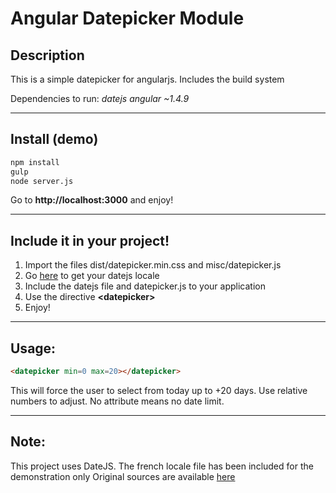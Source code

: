 # Angular Datepicker Module

## Description

This is a simple datepicker for angularjs. Includes the build system

Dependencies to run:
*datejs*
*angular ~1.4.9*

*****

## Install (demo)

```sh
npm install
gulp
node server.js
```

Go to **http://localhost:3000** and enjoy!

*****

## Include it in your project!

1. Import the files dist/datepicker.min.css and misc/datepicker.js
2. Go [here](https://github.com/datejs/Datejs/tree/master/build) to get your datejs locale
3. Include the datejs file and datepicker.js to your application
4. Use the directive **\<datepicker\>**
5. Enjoy!

*****

## Usage:

```html
<datepicker min=0 max=20></datepicker>
```

This will force the user to select from today up to +20 days.
Use relative numbers to adjust.
No attribute means no date limit.

*****

## Note:

This project uses DateJS. The french locale file has been included for the demonstration only
Original sources are available [here](https://github.com/datejs/Datejs)